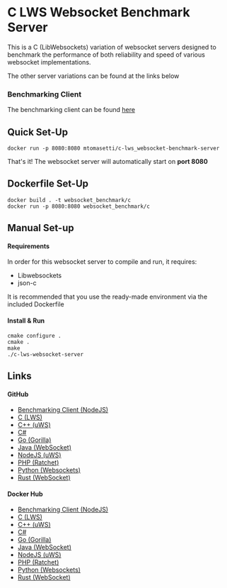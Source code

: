 # C LWS Websocket Benchmark Server

This is a C (LibWebsockets) variation of websocket servers designed to 
benchmark the performance of both reliability and speed of various 
websocket implementations.

The other server variations can be found at the links below
 
### Benchmarking Client
The benchmarking client can be found [here](https://github.com/matttomasetti/NodeJS_Websocket-Benchmark-Client)

## Quick Set-Up
```
docker run -p 8080:8080 mtomasetti/c-lws_websocket-benchmark-server
```
That's it! The websocket server will automatically start on **port 8080**

## Dockerfile Set-Up
```
docker build . -t websocket_benchmark/c
docker run -p 8080:8080 websocket_benchmark/c
```

## Manual Set-up
#### Requirements

In order for this websocket server to compile and run, it requires:
* Libwebsockets
* json-c

It is recommended that you use the ready-made environment via the
included Dockerfile

#### Install & Run
```
cmake configure .
cmake .
make
./c-lws-websocket-server
```

## Links

#### GitHub
* [Benchmarking Client (NodeJS)](https://github.com/matttomasetti/NodeJS_Websocket-Benchmark-Client)
* [C (LWS)](https://github.com/matttomasetti/C-LWS_Websocket-Benchmark-Server)
* [C++ (uWS)](https://github.com/matttomasetti/CPP-uWS_Websocket-Benchmark-Server)
* [C#](https://github.com/matttomasetti/CS_Websocket-Benchmark-Server)
* [Go (Gorilla)](https://github.com/matttomasetti/Go-Gorilla_Websocket-Benchmark-Server)
* [Java (WebSocket)](https://github.com/matttomasetti/Java-WebSocket_Websocket-Benchmark-Server)
* [NodeJS (uWS)](https://github.com/matttomasetti/NodeJS-uWS_Websocket-Benchmark-Server)
* [PHP (Ratchet)](https://github.com/matttomasetti/PHP-Ratchet_Websocket-Benchmark-Server)
* [Python (Websockets)](https://github.com/matttomasetti/Python-Websockets_Websocket-Benchmark-Server)
* [Rust (WebSocket)](https://github.com/matttomasetti/Rust-WebSocket_Websocket-Benchmark-Server)

#### Docker Hub
* [Benchmarking Client (NodeJS)](https://hub.docker.com/r/mtomasetti/nodejs_websocket-benchmark-client)
* [C (LWS)](https://hub.docker.com/r/mtomasetti/c-lws_websocket-benchmark-server)
* [C++ (uWS)](https://hub.docker.com/r/mtomasetti/cpp-uws_websocket-benchmark-server)
* [C#](https://hub.docker.com/r/mtomasetti/cs_websocket-benchmark-server)
* [Go (Gorilla)](https://hub.docker.com/r/mtomasetti/go-gorilla_websocket-benchmark-server)
* [Java (WebSocket)](https://hub.docker.com/r/mtomasetti/java-websocket_websocket-benchmark-server)
* [NodeJS (uWS)](https://hub.docker.com/r/mtomasetti/nodejs-uws_websocket-benchmark-server)
* [PHP (Ratchet)](https://hub.docker.com/r/mtomasetti/php-ratchet_websocket-benchmark-server)
* [Python (Websockets)](https://hub.docker.com/r/mtomasetti/python-websockets_websocket-benchmark-server)
* [Rust (WebSocket)](https://hub.docker.com/r/mtomasetti/rust-websocket_websocket-benchmark-server)